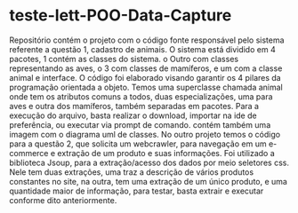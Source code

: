 # teste-lett-POO-Data-Capture
Repositório contém o projeto com o código fonte responsável pelo sistema referente a questão 1, cadastro de animais. O sistema está dividido em 4 pacotes, 1 contém as classes do sistema. o Outro com classes representando as aves, o 3 com classes de mamíferos, e um com a classe animal e interface.
O código foi elaborado visando garantir os 4 pilares da programação orientada a objeto. Temos uma superclasse chamada animal onde tem os atributos comuns a todos, duas especializações, uma para aves e outra dos mamíferos, também separadas em pacotes. Para a execução do arquivo, basta realizar o download, importar na ide de preferência, ou executar via prompt de comando.
contém também uma imagem com o diagrama uml de classes.
No outro projeto temos o código para a questão 2, que solicita um webcrawler, para navegação em um e-commerce e extração de um produto e suas informações. Foi utilizado a biblioteca Jsoup, para a extração/acesso dos dados por meio seletores css.
Nele tem duas extrações, uma traz a descrição de vários produtos constantes no site, na outra, tem uma extração de um único produto, e uma quantidade maior de informação, para testar, basta extrair e executar conforme dito anteriormente.

